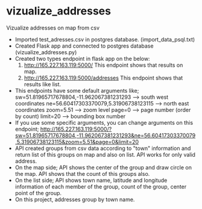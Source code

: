 # vizualize_addresses
Vizualize addresses on map from csv
- Imported test_adresses.csv in postgres database. (import_data_psql.txt)
- Created Flask app and connected to postgres database (vizualize_addresses.py) 
- Created two types endpoint in flask app on the below:
  1. http://165.227.163.119:5000/
     This endpoint shows that results on map.
  2. http://165.227.163.119:5000/addresses
     This endpoint shows that results like list.
- This endpoints have some default arguments like;
  sw=51.81965717678804,-11.962067381231293 --> south west coordinates
  ne=56.60417303370079,5.31906738123115 --> north east coordinates
  zoom=5.51 --> zoom level
  page=0 --> page number (order by count)
  limit=20 --> bounding box number
- If you use some specific arguments, you can change arguments on this endpoint;
http://165.227.163.119:5000/?sw=51.81965717678804,-11.962067381231293&ne=56.60417303370079,5.31906738123115&zoom=5.51&page=0&limit=20
- API created groups from csv data according to "town" information and return list of this groups on map and also on list. API works for only valid address.
- On the map side; API shows the center of the group and draw circle on the map. API shows that the count of this groups also.
- On the list side; API shows town name, latitude and longitude information of each member of the group, count of the group, center point of the group.
- On this project, addresses group by town name.
